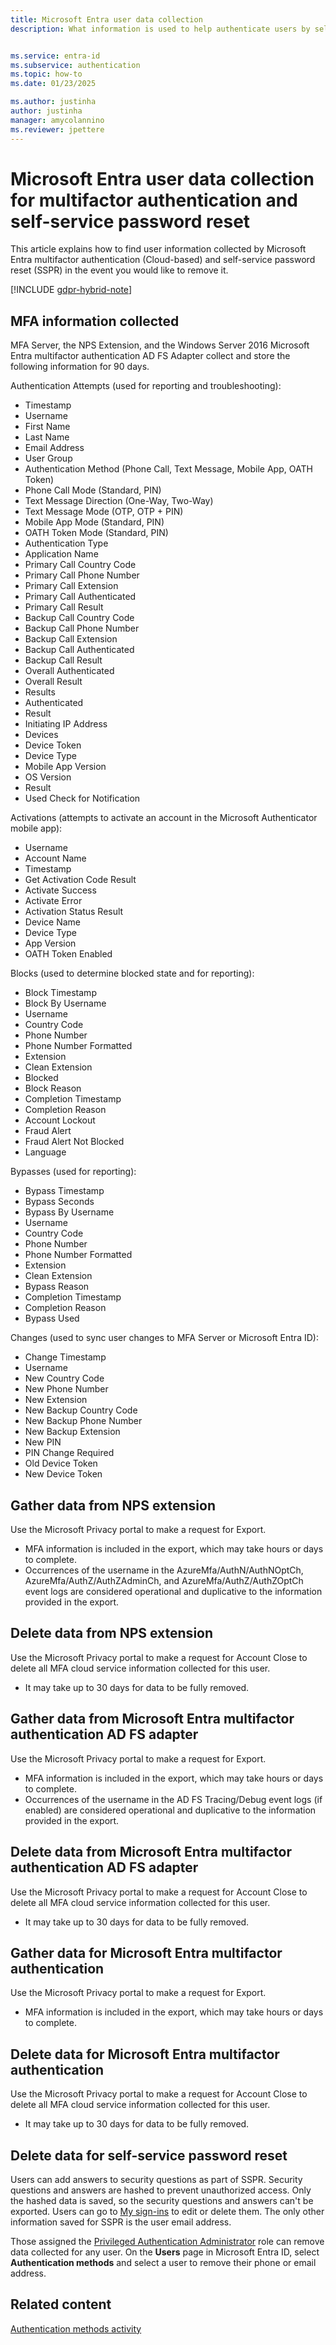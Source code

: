 ```yaml
---
title: Microsoft Entra user data collection
description: What information is used to help authenticate users by self-service password reset and Microsoft Entra multifactor authentication?


ms.service: entra-id
ms.subservice: authentication
ms.topic: how-to
ms.date: 01/23/2025

ms.author: justinha
author: justinha
manager: amycolannino
ms.reviewer: jpettere
---
```

# Microsoft Entra user data collection for multifactor authentication and self-service password reset 

This article explains how to find user information collected by Microsoft Entra multifactor authentication (Cloud-based) and self-service password reset (SSPR) in the event you would like to remove it.

[!INCLUDE [gdpr-hybrid-note](~/includes/azure-docs-pr/gdpr-hybrid-note.md)]

## MFA information collected

MFA Server, the NPS Extension, and the Windows Server 2016 Microsoft Entra multifactor authentication AD FS Adapter collect and store the following information for 90 days.

Authentication Attempts (used for reporting and troubleshooting):

- Timestamp
- Username
- First Name
- Last Name
- Email Address
- User Group
- Authentication Method (Phone Call, Text Message, Mobile App, OATH Token)
- Phone Call Mode (Standard, PIN)
- Text Message Direction (One-Way, Two-Way)
- Text Message Mode (OTP, OTP + PIN)
- Mobile App Mode (Standard, PIN)
- OATH Token Mode (Standard, PIN)
- Authentication Type
- Application Name
- Primary Call Country Code
- Primary Call Phone Number
- Primary Call Extension
- Primary Call Authenticated
- Primary Call Result
- Backup Call Country Code
- Backup Call Phone Number
- Backup Call Extension
- Backup Call Authenticated
- Backup Call Result
- Overall Authenticated
- Overall Result
- Results
- Authenticated
- Result
- Initiating IP Address
- Devices
- Device Token
- Device Type
- Mobile App Version
- OS Version
- Result
- Used Check for Notification

Activations (attempts to activate an account in the Microsoft Authenticator mobile app):
- Username
- Account Name
- Timestamp
- Get Activation Code Result
- Activate Success
- Activate Error
- Activation Status Result
- Device  Name
- Device Type
- App Version
- OATH Token Enabled

Blocks (used to determine blocked state and for reporting):

- Block Timestamp
- Block By Username
- Username
- Country Code
- Phone Number
- Phone Number Formatted
- Extension
- Clean Extension
- Blocked
- Block Reason
- Completion Timestamp
- Completion Reason
- Account Lockout
- Fraud Alert
- Fraud Alert Not Blocked
- Language

Bypasses (used for reporting):

- Bypass Timestamp
- Bypass Seconds
- Bypass By Username
- Username
- Country Code
- Phone Number
- Phone Number Formatted
- Extension
- Clean Extension
- Bypass Reason
- Completion Timestamp
- Completion Reason
- Bypass Used

Changes (used to sync user changes to MFA Server or Microsoft Entra ID):

- Change Timestamp
- Username
- New Country Code
- New Phone Number
- New Extension
- New Backup Country Code
- New Backup Phone Number
- New Backup Extension
- New PIN
- PIN Change Required
- Old Device Token
- New Device Token

## Gather data from NPS extension

Use the Microsoft Privacy portal to make a request for Export.

- MFA information is included in the export, which may take hours or days to complete.
- Occurrences of the username in the AzureMfa/AuthN/AuthNOptCh, AzureMfa/AuthZ/AuthZAdminCh, and AzureMfa/AuthZ/AuthZOptCh event logs are considered operational and duplicative to the information provided in the export.

## Delete data from NPS extension

Use the Microsoft Privacy portal to make a request for Account Close to delete all MFA cloud service information collected for this user.

- It may take up to 30 days for data to be fully removed.

<a name='gather-data-from-windows-server-2016-azure-ad-mfa-ad-fs-adapter'></a>

## Gather data from Microsoft Entra multifactor authentication AD FS adapter

Use the Microsoft Privacy portal to make a request for Export. 

- MFA information is included in the export, which may take hours or days to complete.
- Occurrences of the username in the AD FS Tracing/Debug event logs (if enabled) are considered operational and duplicative to the information provided in the export.

<a name='delete-data-from-windows-server-2016-azure-ad-mfa-ad-fs-adapter'></a>

## Delete data from Microsoft Entra multifactor authentication AD FS adapter

Use the Microsoft Privacy portal to make a request for Account Close to delete all MFA cloud service information collected for this user.

- It may take up to 30 days for data to be fully removed.

<a name='gather-data-for-azure-ad-mfa'></a>

## Gather data for Microsoft Entra multifactor authentication

Use the Microsoft Privacy portal to make a request for Export.

- MFA information is included in the export, which may take hours or days to complete.

<a name='delete-data-for-azure-ad-mfa'></a>

## Delete data for Microsoft Entra multifactor authentication

Use the Microsoft Privacy portal to make a request for Account Close to delete all MFA cloud service information collected for this user.

- It may take up to 30 days for data to be fully removed.

## Delete data for self-service password reset

Users can add answers to security questions as part of SSPR. Security questions and answers are hashed to prevent unauthorized access. Only the hashed data is saved, so the security questions and answers can't be exported. Users can go to [My sign-ins](https://mysignins.microsoft.com/security-info) to edit or delete them. The only other information saved for SSPR is the user email address. 

Those assigned the [Privileged Authentication Administrator](/entra/identity/role-based-access-control/permissions-reference#privileged-authentication-administrator) role can remove data collected for any user. On the **Users** page in Microsoft Entra ID, select **Authentication methods** and select a user to remove their phone or email address. 

## Related content

[Authentication methods activity](howto-authentication-methods-activity.md)
